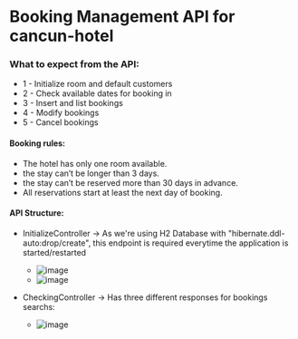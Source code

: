# Booking Management API for cancun-hotel

### What to expect from the API:
- 1 - Initialize room and default customers
- 2 - Check available dates for booking in
- 3 - Insert and list bookings
- 4 - Modify bookings
- 5 - Cancel bookings

#### Booking rules:
- The hotel has only one room available.
- the stay can’t be longer than 3 days.
- the stay can’t be reserved more than 30 days in advance.
-  All reservations start at least the next day of booking.

#### API Structure:
- InitializeController -> As we're using H2 Database with "hibernate.ddl-auto:drop/create", this endpoint is required everytime the application is started/restarted
  - ![image](https://user-images.githubusercontent.com/53449344/178472792-cdb8e98b-7887-4d5c-9a6e-8780625e462e.png)
  - ![image](https://user-images.githubusercontent.com/53449344/178473163-045f393f-eb15-4d45-972c-d31312bfeebf.png)

 
- CheckingController -> Has three different responses for bookings searchs:
  - ![image](https://user-images.githubusercontent.com/53449344/178473404-dd04e457-6229-4c8f-85af-7192df1d113d.png)
